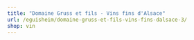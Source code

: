 ```yaml
---
title: "Domaine Gruss et fils - Vins fins d'Alsace"
url: /eguisheim/domaine-gruss-et-fils-vins-fins-dalsace-3/
shop: vin
---
```

